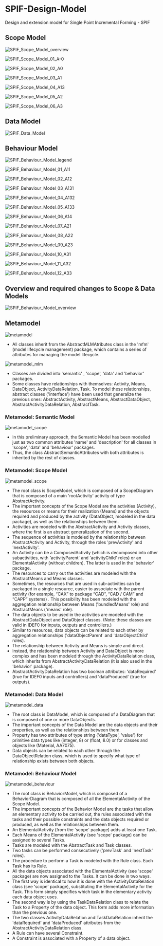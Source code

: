 # SPIF-Design-Model
Design and extension model for Single Point Incremental Forming - SPIF


## Scope Model

![SPIF_Scope_Model_overview](SPIF_Scope_Model/SPIF_Scope_Model_overview.png)

![SPIF_Scope_Model_01_A-0](SPIF_Scope_Model/SPIF_Scope_Model_01_A-0.png)

![SPIF_Scope_Model_02_A0](SPIF_Scope_Model/SPIF_Scope_Model_02_A0.png)

![SPIF_Scope_Model_03_A1](SPIF_Scope_Model/SPIF_Scope_Model_03_A1.png)

![SPIF_Scope_Model_04_A13](SPIF_Scope_Model/SPIF_Scope_Model_04_A13.png)

![SPIF_Scope_Model_05_A2](SPIF_Scope_Model/SPIF_Scope_Model_05_A2.png)

![SPIF_Scope_Model_06_A3](SPIF_Scope_Model/SPIF_Scope_Model_06_A3.png)

## Data Model

![SPIF_Data_Model](SPIF_Data_Model/SPIF_Data_Model.png)

## Behaviour Model

![SPIF_Behaviour_Model_legend](SPIF_Behaviour_Model/legend.gv.png)

![SPIF_Behaviour_Model_01_A11](SPIF_Behaviour_Model/SPIF_Behaviour_Model_01_A11.gv.png)

![SPIF_Behaviour_Model_02_A12](SPIF_Behaviour_Model/SPIF_Behaviour_Model_02_A12.gv.png)

![SPIF_Behaviour_Model_03_A131](SPIF_Behaviour_Model/SPIF_Behaviour_Model_03_A131.gv.png)

![SPIF_Behaviour_Model_04_A132](SPIF_Behaviour_Model/SPIF_Behaviour_Model_04_A132.gv.png)

![SPIF_Behaviour_Model_05_A133](SPIF_Behaviour_Model/SPIF_Behaviour_Model_05_A133.gv.png)

![SPIF_Behaviour_Model_06_A14](SPIF_Behaviour_Model/SPIF_Behaviour_Model_06_A14.gv.png)

![SPIF_Behaviour_Model_07_A21](SPIF_Behaviour_Model/SPIF_Behaviour_Model_07_A21.gv.png)

![SPIF_Behaviour_Model_08_A22](SPIF_Behaviour_Model/SPIF_Behaviour_Model_08_A22.gv.png)

![SPIF_Behaviour_Model_09_A23](SPIF_Behaviour_Model/SPIF_Behaviour_Model_09_A23.gv.png)

![SPIF_Behaviour_Model_10_A31](SPIF_Behaviour_Model/SPIF_Behaviour_Model_10_A31.gv.png)

![SPIF_Behaviour_Model_11_A32](SPIF_Behaviour_Model/SPIF_Behaviour_Model_11_A32.gv.png)

![SPIF_Behaviour_Model_12_A33](SPIF_Behaviour_Model/SPIF_Behaviour_Model_12_A33.gv.png)

## Overview and required changes to Scope & Data Models

![SPIF_Behaviour_Model_overview](SPIF_Behaviour_Model/overview.png)

## Metamodel

![metamodel](metamodel/metamodel.png)

- All classes inherit from the AbstractMLMAtributes class in the 'mfm' (model lifecycle management) package, which contains a series of attributes for managing the model lifecycle.

![metamodel_mlm](metamodel/mlm.png)

- Classes are divided into 'semantic' , 'scope', 'data' and 'behavior' packages.
- Some classes have relationships with themselves: Activity, Means, DataObject, ActivityDataRelation, Task. To model these relationships, abstract classes ('interface') have been used that generalize the previous ones: AbstractActivity, AbstractMeans, AbstractDataObject, AbstractActivityDataRelation, AbstractTask.


### Metamodel: Semantic Model

![metamodel_scope](metamodel/semantic.png)

- In this preliminary approach, the Semantic Model has been modelled just as two common attributes 'name' and 'description' for all classes in 'scope', 'data' and 'behaviour' packages.
- Thus, the class AbstractSemanticAttributes with both attributes is inherited by the rest of classes.

### Metamodel: Scope Model

![metamodel_scope](metamodel/scope.png)

- The root class is ScopeModel, which is composed of a ScopeDiagram that is composed of a main 'rootActivity' activity of type AbstractActivity.
- The important concepts of the Scope Model are the activities (Activity), the resources or means for their realization (Means) and the objects required and produced by the activity (DataObject, modeled in the data package), as well as the relationships between them.
- Activities are modeled with the AbstractActivity and Activity classes, where the first is an abstract generalization of the second.
- The sequence of activities is modeled by the relationship between AbstractActivity and Activity, through the roles 'prevActivity' and 'nextActivity'.
- An Activity can be a ComposedActivity (which is decomposed into other subactivities, with 'activityParent' and 'activityChild' roles) or an ElementalActivity (without children). The latter is used in the 'behavior' package.
- The resources to carry out the activities are modeled with the AbstractMeans and Means classes.
- Sometimes, the resources that are used in sub-activities can be packaged in a single resource, easier to associate with the parent activity (for example, “CAX” to package “CAD”, “CAD / CAM” and “CAPP” systems) . This possibility has been modeled with the aggregation relationship between Means ('bundledMeans' role) and AbstractMeans ('means' role).
- The data objects to be used in the activities are modeled with the AbstractDataObject and DataObject classes. (Note: these classes are valid in IDEF0 for inputs, outputs and controllers.)
- Similar to resources, data objects can be related to each other by aggregation relationships ('dataObjectParent' and 'dataObjectChild' roles).
- The relationship between Activity and Means is simple and direct.
- Instead, the relationship between Activity and DataObject is more complex and has been modeled through the ActivityDataRelation class, which inherits from AbstractActivityDataRelation (it is also used in the 'behavior' package).
- AbstractActivityDataRelation has two boolean attributes: 'dataRequired' (true for IDEF0 inputs and controllers) and 'dataProduced' (true for outputs).

### Metamodel: Data Model

![metamodel_data](metamodel/data.png)

- The root class is DataModel, which is composed of a DataDiagram that is composed of one or more DataObjects.
- The important concepts of the Data Model are the data objects and their properties, as well as the relationships between them.
- Property has two attributes of type string ('dataType', 'value') for primitive data types like (integer, 8) or (float, 8.0) or for classes and objects like (Material, AA7075).
- Data objects can be related to each other through the DataObjectRelation class, which is used to specify what type of relationship exists between both objects.

### Metamodel: Behaviour Model

![metamodel_behaviour](metamodel/behaviour.png)

- The root class is BehaviorModel, which is composed of a BehaviorDiagram that is composed of all the ElementalActivity of the Scope Model.
- The important concepts of the Behavior Model are the tasks that allow an elementary activity to be carried out, the rules associated with the tasks and their possible constraints and the data objects required or produced, as well as the relationships between them.
- An ElementalActivity (from the 'scope' package) adds at least one Task.
- Each Means of the ElementalActivity (see 'scope' package) can be assigned to several Tasks.
- Tasks are modeled with the AbstractTask and Task classes.
- Two tasks can be performed consecutively ('prevTask' and 'nextTask' roles).
- The procedure to perform a Task is modeled with the Rule class. Each Task has its Rule.
- All the data objects associated with the ElementalActivity (see 'scope' package) are now assigned to the Tasks. It can be done in two ways.
- The first way is identical to how it is done with the ActivityDataRelation class (see 'scope' package), substituting the ElementalActivity for the Task. This form simply specifies which task in the elementary activity each data object uses.
- The second way is by using the TaskDataRelation class to relate the Task to a Property of the data object. This form adds more information than the previous one.
- The two classes ActivityDataRelation and TaskDataRelation inherit the 'dataRequired' and 'dataProduced' attributes from the AbstractActivityDataRelation class.
- A Rule can have several Constraint.
- A Constraint is associated with a Property of a data object.

